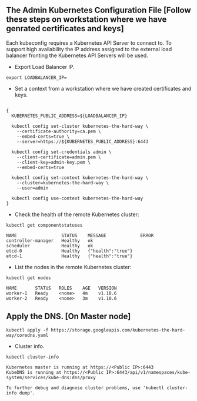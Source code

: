 ## The Admin Kubernetes Configuration File [Follow these steps on workstation where we have genrated certificates and keys]

Each kubeconfig requires a Kubernetes API Server to connect to. To support high availability the IP address assigned to the external load balancer fronting the Kubernetes API Servers will be used.

- Export Load Balancer IP.

```command
export LOADBALANCER_IP=
```

- Set a context from a workstation where we have created certificates and keys.

```command

{
  KUBERNETES_PUBLIC_ADDRESS=${LOADBALANCER_IP}

  kubectl config set-cluster kubernetes-the-hard-way \
    --certificate-authority=ca.pem \
    --embed-certs=true \
    --server=https://${KUBERNETES_PUBLIC_ADDRESS}:6443

  kubectl config set-credentials admin \
    --client-certificate=admin.pem \
    --client-key=admin-key.pem \
    --embed-certs=true

  kubectl config set-context kubernetes-the-hard-way \
    --cluster=kubernetes-the-hard-way \
    --user=admin

  kubectl config use-context kubernetes-the-hard-way
}
```

- Check the health of the remote Kubernetes cluster:

```command
kubectl get componentstatuses
```
```
NAME                 STATUS    MESSAGE             ERROR
controller-manager   Healthy   ok
scheduler            Healthy   ok
etcd-0               Healthy   {"health":"true"}
etcd-1               Healthy   {"health":"true"}
```

- List the nodes in the remote Kubernetes cluster:

```command
kubectl get nodes
```
```
NAME       STATUS   ROLES    AGE   VERSION
worker-1   Ready    <none>   4m    v1.10.6
worker-2   Ready    <none>   3m    v1.10.6
```



## Apply the DNS. [On Master node]

```command
kubectl apply -f https://storage.googleapis.com/kubernetes-the-hard-way/coredns.yaml
```


- Cluster info.

```command
kubectl cluster-info
```
```
Kubernetes master is running at https://<Public IP>:6443
KubeDNS is running at https://<Public IP>:6443/api/v1/namespaces/kube-system/services/kube-dns:dns/proxy

To further debug and diagnose cluster problems, use 'kubectl cluster-info dump'.
```
